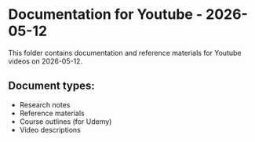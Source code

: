 # Documentation for Youtube - 2026-05-12

This folder contains documentation and reference materials for Youtube videos on 2026-05-12.

## Document types:
- Research notes
- Reference materials
- Course outlines (for Udemy)
- Video descriptions
